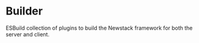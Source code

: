 # Builder

ESBuild collection of plugins to build the Newstack framework for both the server and client.